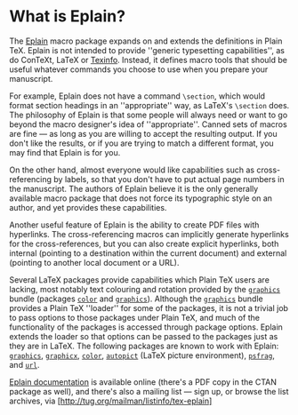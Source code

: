 # What is Eplain?

The [Eplain](http://tug.org/eplain)
macro package expands on and extends the definitions in Plain TeX.
Eplain is not intended to provide ''generic typesetting
capabilities'', as do ConTeXt, LaTeX or
[Texinfo](./FAQ-texinfo.html).  Instead, it defines macro tools that
should be useful whatever commands you choose to use when you prepare
your manuscript.

For example, Eplain does not have a command `\section`,
which would format section headings in an ''appropriate'' way, as
LaTeX's `\section` does.  The philosophy of Eplain is that
some people will always need or want to go beyond the macro designer's
idea of ''appropriate''.  Canned sets of macros are fine&nbsp;&mdash; as long as you
are willing to accept the resulting output.  If you don't like the
results, or if you are trying to match a different format, you may
find that Eplain is for you.

On the other hand, almost everyone would like capabilities such as
cross-referencing by labels, so that you don't have to put actual page
numbers in the manuscript.  The authors of Eplain believe it is the
only generally available macro package that does not force its
typographic style on an author, and yet provides these capabilities.

Another useful feature of Eplain is the ability to create PDF files
with hyperlinks.  The cross-referencing macros can implicitly generate
hyperlinks for the cross-references, but you can also create explicit
hyperlinks, both internal (pointing to a destination within the
current document) and external (pointing to another local document or
a URL).

Several LaTeX packages provide capabilities which Plain TeX
users are lacking, most notably text colouring and rotation provided by
the [`graphics`](http://ctan.org/pkg/graphics) bundle (packages [`color`](http://ctan.org/pkg/color) and
[`graphics`](http://ctan.org/pkg/graphics)).  Although the [`graphics`](http://ctan.org/pkg/graphics) bundle provides
a Plain TeX ''loader'' for some of the packages, it is not a
trivial job to pass options to those packages under Plain TeX, and
much of the functionality of the packages is accessed through package
options.  Eplain extends the loader so that options can be passed
to the packages just as they are in LaTeX.  The following packages are
known to work with Eplain:  [`graphics`](http://ctan.org/pkg/graphics), [`graphicx`](http://ctan.org/pkg/graphicx),
[`color`](http://ctan.org/pkg/color), [`autopict`](http://ctan.org/pkg/autopict) (LaTeX picture environment),
[`psfrag`](http://ctan.org/pkg/psfrag), and [`url`](http://ctan.org/pkg/url).

[Eplain documentation](http://tug.org/docs/html/eplain) is
available online (there's a PDF copy in the CTAN
package as well), and there's also a mailing list&nbsp;&mdash; sign up, or
browse the list archives, via
[http://tug.org/mailman/listinfo/tex-eplain]

